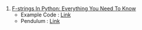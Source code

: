 1. [F-strings In Python: Everything You Need To Know](https://www.youtube.com/watch?v=Mfmr_Puhtew)
    - Example Code : [Link](./f_string.py)
    - Pendulum : [Link](https://pendulum.eustace.io/)